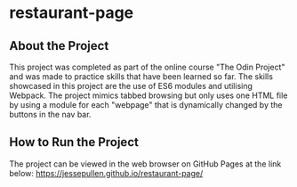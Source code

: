 # restaurant-page

## About the Project

This project was completed as part of the online course "The Odin Project" and was made to practice skills that have been learned so far.
The skills showcased in this project are the use of ES6 modules and utilising Webpack.
The project mimics tabbed browsing but only uses one HTML file by using a module for each "webpage"
that is dynamically changed by the buttons in the nav bar. 

## How to Run the Project

The project can be viewed in the web browser on GitHub Pages at the link below:
https://jessepullen.github.io/restaurant-page/